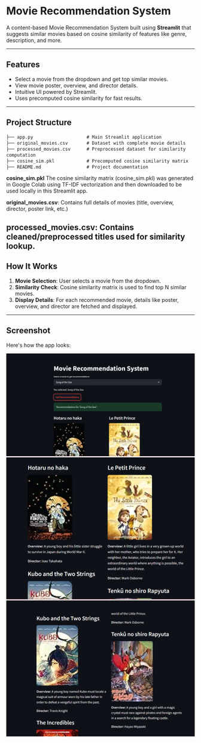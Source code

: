 # Movie Recommendation System

A content-based Movie Recommendation System built using **Streamlit** that suggests similar movies based on cosine similarity of features like genre, description, and more.

---

##  Features

- Select a movie from the dropdown and get top similar movies.
- View movie poster, overview, and director details.
- Intuitive UI powered by Streamlit.
- Uses precomputed cosine similarity for fast results.

---

## Project Structure

```
├── app.py                    # Main Streamlit application
├── original_movies.csv       # Dataset with complete movie details
├── processed_movies.csv      # Preprocessed dataset for similarity computation
├── cosine_sim.pkl            # Precomputed cosine similarity matrix
├── README.md                 # Project documentation
```

**cosine_sim.pkl**  The cosine similarity matrix (cosine_sim.pkl) was generated in Google Colab using TF-IDF vectorization and then downloaded to be used locally in this Streamlit app.

**original_movies.csv**: Contains full details of movies (title, overview, director, poster link, etc.)

**processed_movies.csv**: Contains cleaned/preprocessed titles used for similarity lookup.
---

## How It Works

1. **Movie Selection**: User selects a movie from the dropdown.
2. **Similarity Check**: Cosine similarity matrix is used to find top N similar movies.
3. **Display Details**: For each recommended movie, details like poster, overview, and director are fetched and displayed.

---

## Screenshot

Here's how the app looks:

![Movie Recommendation Screenshot](Screenshot1.png)
![Movie Recommendation Screenshot](Screenshot2.png)
![Movie Recommendation Screenshot](Screenshot3.png)


